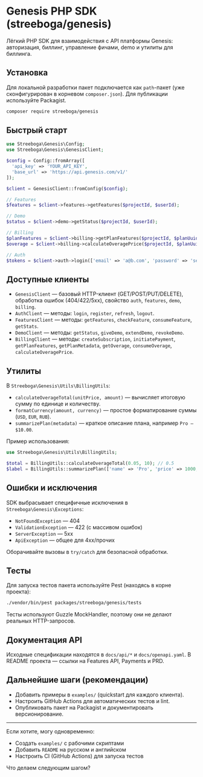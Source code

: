 # Genesis PHP SDK (streeboga/genesis)

Лёгкий PHP SDK для взаимодействия с API платформы Genesis: авторизация, биллинг, управление фичами, demo и утилиты для биллинга.

## Установка

Для локальной разработки пакет подключается как `path`-пакет (уже сконфигурирован в корневом `composer.json`). Для публикации используйте Packagist.

```bash
composer require streeboga/genesis
```

## Быстрый старт

```php
use Streeboga\Genesis\Config;
use Streeboga\Genesis\GenesisClient;

$config = Config::fromArray([
  'api_key' => 'YOUR_API_KEY',
  'base_url' => 'https://api.genesis.com/v1/'
]);

$client = GenesisClient::fromConfig($config);

// Features
$features = $client->features->getFeatures($projectId, $userId);

// Demo
$status = $client->demo->getStatus($projectId, $userId);

// Billing
$planFeatures = $client->billing->getPlanFeatures($projectId, $planUuid);
$overage = $client->billing->calculateOveragePrice($projectId, $planUuid, 'api_calls', 10);

// Auth
$tokens = $client->auth->login(['email' => 'a@b.com', 'password' => 'secret']);
```

## Доступные клиенты

- `GenesisClient` — базовый HTTP-клиент (GET/POST/PUT/DELETE), обработка ошибок (404/422/5xx), свойство `auth`, `features`, `demo`, `billing`.
- `AuthClient` — методы: `login`, `register`, `refresh`, `logout`.
- `FeaturesClient` — методы: `getFeatures`, `checkFeature`, `consumeFeature`, `getStats`.
- `DemoClient` — методы: `getStatus`, `giveDemo`, `extendDemo`, `revokeDemo`.
- `BillingClient` — методы: `createSubscription`, `initiatePayment`, `getPlanFeatures`, `getPlanMetadata`, `getOverage`, `consumeOverage`, `calculateOveragePrice`.

## Утилиты

В `Streeboga\Genesis\Utils\BillingUtils`:

- `calculateOverageTotal(unitPrice, amount)` — вычисляет итоговую сумму по единице и количеству.
- `formatCurrency(amount, currency)` — простое форматирование суммы (`USD`, `EUR`, `RUB`).
- `summarizePlan(metadata)` — краткое описание плана, например `Pro — $10.00`.

Пример использования:

```php
use Streeboga\Genesis\Utils\BillingUtils;

$total = BillingUtils::calculateOverageTotal(0.05, 10); // 0.5
$label = BillingUtils::summarizePlan(['name' => 'Pro', 'price' => 1000, 'currency' => 'RUB']);
```

## Ошибки и исключения

SDK выбрасывает специфичные исключения в `Streeboga\Genesis\Exceptions`:

- `NotFoundException` — 404
- `ValidationException` — 422 (с массивом ошибок)
- `ServerException` — 5xx
- `ApiException` — общее для 4xx/прочих

Оборачивайте вызовы в `try/catch` для безопасной обработки.

## Тесты

Для запуска тестов пакета используйте Pest (находясь в корне проекта):

```bash
./vendor/bin/pest packages/streeboga/genesis/tests
```

Тесты используют Guzzle MockHandler, поэтому они не делают реальных HTTP-запросов.

## Документация API

Исходные спецификации находятся в `docs/api/*` и `docs/openapi.yaml`. В README проекта — ссылки на Features API, Payments и PRD.

## Дальнейшие шаги (рекомендации)

- Добавить примеры в `examples/` (quickstart для каждого клиента).
- Настроить GitHub Actions для автоматических тестов и lint.
- Опубликовать пакет на Packagist и документировать версионирование.

---

Если хотите, могу одновременно:
- Создать `examples/` с рабочими скриптами
- Добавить `README` на русском и английском
- Настроить CI (GitHub Actions) для запуска тестов

Что делаем следующим шагом? 
